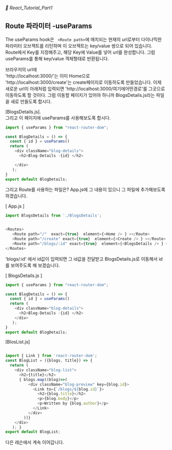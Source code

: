 ###### 🌵 React_Tutorial_Part1


## Route 파라미터 -useParams 

The useParams hook은 ``` <Route path>```에 매치되는 현재의 url로부터 다이나믹한 파라미터 오브젝트를 리턴하며 이 오브젝트는  key/value 쌍으로 되어 있습니다.   
Route에서 Key를 지정해주고, 해당 Key에 Value를 넣어 url를 완성합니다. 그럼 useParams를 통해 key/value 객체형태로 반환됩니다.


브라우저의 url에     
'http://localhost:3000/'는 이미 Home으로   
'http://localhost:3000/create'는 create페이지로 이동하도록 만들었습니다. 
이제 새로운 url이 아래처럼 입력되면 
'http://localhost:3000/여기에어떤경로'를 그곳으로 이동하도록 할 것이다.  그럼 이동할 페이지가 있어야 하니까 BlogsDetails.js라는 파일을 새로 만들도록 합시다.   

[BlogsDetails.js].  
그리고 이 페이지에 useParams를 사용해보도록 합시다.    
``` javascript
import { useParams } from "react-router-dom";

const BlogDetails = () => {
  const { id } = useParams()
  return ( 
    <div className="blog-details">
      <h2>Blog-Details -{id} </h2>

    </div>
   );
}
export default BlogDetails;

```  
그리고 Route를 사용하는 파일은?  App.js에 그 내용이 있으니 그 파일에 추가해보도록 하겠습니다.  

[ App.js ]  
```javascript 
import BlogsDetails from './BlogsDetails';


<Routes>
   <Route path="/"  exact={true}  element={<Home /> } ></Route>
   <Route path="/create" exact={true}  element={<Create /> } ></Route>  
   <Route path="/blogs/:id" exact={true}  element={<BlogsDetails /> } ></Route>   
</Routes>
```    
'blogs/:id' 에서 id값이 입력되면 그 id값을 전달받고 BlogsDetails.js로 이동해서 id를 보여주도록 해 보겠습니다.  

[ BlogsDetails.js ]   

```javascript
import { useParams } from "react-router-dom";

const BlogDetails = () => {
  const { id } = useParams()
  return ( 
    <div className="blog-details">
      <h2>Blog-Details -{id} </h2>
    </div>
   );
}
export default BlogDetails;

```     


[BlosList.js]
```javascript

import { Link } from 'react-router-dom';
const BlogList = ({blogs, title}) => {
  return ( 
    <div className="blog-list">
      <h2>{title}</h2>
      { blogs.map((blog)=>(
          <div className="blog-preview" key={blog.id}> 
            <Link to={`/blogs/${blog.id}`}> 
              <h2>{blog.title}</h2>
              <p>{blog.body}</p>
              <p>Written by {blog.author}</p>
            </Link>
          </div>
        ))}
    </div>
   ); }
export default BlogList;

```  
다은 레슨에서 계속 이어갑니다.
